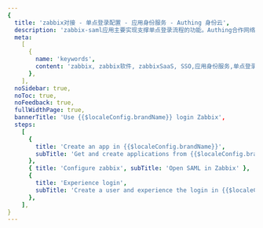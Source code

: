 ```yaml
---
{
  title: 'zabbix对接 - 单点登录配置 - 应用身份服务 - Authing 身份云',
  description: 'zabbix-saml应用主要实现支撑单点登录流程的功能。Authing合作网络提供 zabbix对接，单点登录，SSO，实现应用的快捷登录、免密登录，提升员工办公体验、增强用户体验，增强企业数字化服务水平。',
  meta:
    [
      {
        name: 'keywords',
        content: 'zabbix, zabbix软件, zabbixSaaS, SSO,应用身份服务,单点登录配置,Authing身份云',
      },
    ],
  noSidebar: true,
  noToc: true,
  noFeedback: true,
  fullWidthPage: true,
  bannerTitle: 'Use {{$localeConfig.brandName}} login Zabbix',
  steps:
    [
      {
        title: 'Create an app in {{$localeConfig.brandName}}',
        subTitle: 'Get and create applications from {{$localeConfig.brandName}} application',
      },
      { title: 'Configure zabbix', subTitle: 'Open SAML in Zabbix' },
      {
        title: 'Experience login',
        subTitle: 'Create a user and experience the login in {{$localeConfig.brandName}} and zabbix',
      },
    ],
}
---
```


<IntegrationDetail/>
